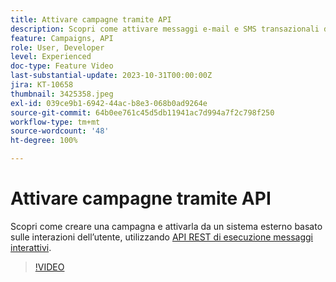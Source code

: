 ```yaml
---
title: Attivare campagne tramite API
description: Scopri come attivare messaggi e-mail e SMS transazionali da un sistema esterno in AJO.
feature: Campaigns, API
role: User, Developer
level: Experienced
doc-type: Feature Video
last-substantial-update: 2023-10-31T00:00:00Z
jira: KT-10658
thumbnail: 3425358.jpeg
exl-id: 039ce9b1-6942-44ac-b8e3-068b0ad9264e
source-git-commit: 64b0ee761c45d5db11941ac7d994a7f2c798f250
workflow-type: tm+mt
source-wordcount: '48'
ht-degree: 100%

---
```


# Attivare campagne tramite API

Scopri come creare una campagna e attivarla da un sistema esterno basato sulle interazioni dell’utente, utilizzando [API REST di esecuzione messaggi interattivi](https://developer.adobe.com/journey-optimizer-apis/references/messaging/#tag/execution).

>[!VIDEO](https://video.tv.adobe.com/v/3452733/?learn=on&captions=ita)
